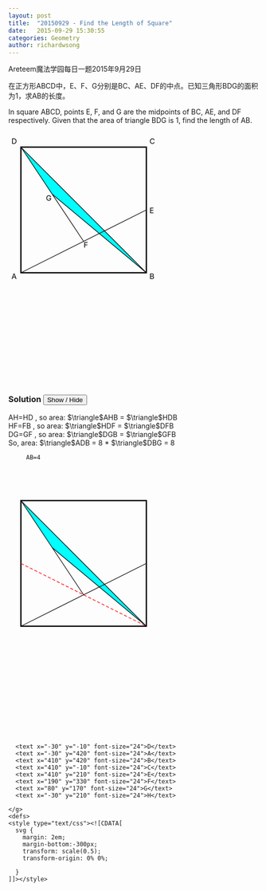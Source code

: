 ```yaml
---
layout: post
title:  "20150929 - Find the Length of Square"
date:   2015-09-29 15:30:55
categories: Geometry 
author: richardwsong
---
```


Areteem魔法学园每日一题2015年9月29日<br>

在正方形ABCD中，E、F、G分别是BC、AE、DF的中点。已知三角形BDG的面积为1，求AB的长度。<br>

In square ABCD, points E, F, and G are the midpoints of BC, AE, and DF respectively. Given that the area of triangle BDG is 1, find the length of AB.

<svg width="600" height="600" viewBox="0 0 800 800" >
   <g transform="translate(40, 50)">
      <rect x="0" y="0" width="400" height="400" stroke="black" stroke-width="4" fill="none" />
      <polygon points="0,0 100, 150 400, 400" fill="cyan" />
      <line x1="0" y1="0" x2="400" y2="400" stroke="black" stroke-width="2" />
      <line x1="0" y1="400" x2="400" y2="200" stroke="black" stroke-width="2" />
      <line x1="0" y1="0" x2="200" y2="300" stroke="black" stroke-width="2" />
      <line x1="100" y1="150" x2="400" y2="400" stroke="black" stroke-width="2" />
      <text x="-30" y="-10" font-size="24">D</text>
      <text x="-30" y="420" font-size="24">A</text>
      <text x="410" y="420" font-size="24">B</text>
      <text x="410" y="-10" font-size="24">C</text>
      <text x="410" y="210" font-size="24">E</text>
      <text x="200" y="320" font-size="24">F</text>
      <text x="80" y="170" font-size="24">G</text>
    </g>
  </svg>


### Solution <button>Show / Hide</button>

<solution>
         AH=HD , so area:   $\triangle$AHB = $\triangle$HDB <BR>
         HF=FB , so area:   $\triangle$HDF = $\triangle$DFB <BR>
         DG=GF , so area:   $\triangle$DGB = $\triangle$GFB <BR>
         So, area: $\triangle$ADB = 8 * $\triangle$DBG = 8 <BR>    

         AB=4
<br><br>
<svg width="600" height="600" viewBox="0 0 800 800">
    <g transform="translate(40, 50)">
      <rect x="0" y="0" width="400" height="400" stroke="black" stroke-width="4" fill="none" />
      <polygon points="0,0 100, 150 400, 400" fill="cyan" />
      <line x1="0" y1="0" x2="400" y2="400" stroke="black" stroke-width="2" />
      <line x1="0" y1="400" x2="400" y2="200" stroke="black" stroke-width="2" />
      <line x1="0" y1="0" x2="200" y2="300" stroke="black" stroke-width="2" />
      <line x1="100" y1="150" x2="400" y2="400" stroke="black" stroke-width="2" />
      <line x1="0" y1="200" x2="400" y2="400" stroke="red" stroke-width="2" stroke-dasharray="10, 6"  />

      <text x="-30" y="-10" font-size="24">D</text>
      <text x="-30" y="420" font-size="24">A</text>
      <text x="410" y="420" font-size="24">B</text>
      <text x="410" y="-10" font-size="24">C</text>
      <text x="410" y="210" font-size="24">E</text>
      <text x="190" y="330" font-size="24">F</text>
      <text x="80" y="170" font-size="24">G</text>
      <text x="-30" y="210" font-size="24">H</text>

    </g>
    <defs>
    <style type="text/css"><![CDATA[
      svg {
        margin: 2em;
        margin-bottom:-300px;
        transform: scale(0.5);
        transform-origin: 0% 0%;

      }
    ]]></style>
  </defs>
  </svg>
</solution>

